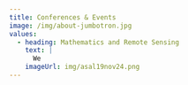 ```yaml
---
title: Conferences & Events
image: /img/about-jumbotron.jpg
values:
  - heading: Mathematics and Remote Sensing
    text: |
      We 
    imageUrl: img/asal19nov24.png
---
```

